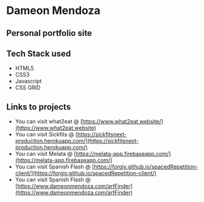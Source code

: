 # Dameon Mendoza

## Personal portfolio site

## Tech Stack used
- HTML5
- CSS3
- Javascript
- CSS GRID

## Links to projects

- You can visit what2eat @ [https://www.what2eat.website/](https://www.what2eat.website)
- You can visit Sickfits @ [https://sickfitsnext-production.herokuapp.com/](https://sickfitsnext-production.herokuapp.com/)
- You can visit Melata @ [https://melata-app.firebaseapp.com/](https://melata-app.firebaseapp.com/)
- You can visit Spanish Flash @ [https://forgiv.github.io/spacedRepetition-client/](https://forgiv.github.io/spacedRepetition-client/)
- You can visit Spanish Flash @ [https://www.dameonmendoza.com/artFinder](https://www.dameonmendoza.com/artFinder)
